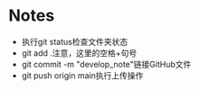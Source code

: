 # Notes

- 执行git status检查文件夹状态
- git add .注意，这里的空格+句号
- git commit -m "develop_note"链接GitHub文件
- git push origin main执行上传操作
